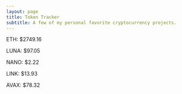 ```yaml
---
layout: page
title: Token Tracker
subtitle: A few of my personal favorite cryptocurrency projects.
---
```


<!--BEGINCRYPTOINPUT-->
ETH: $2749.16

LUNA: $97.05

NANO: $2.22

LINK: $13.93

AVAX: $78.32

<!--ENDCRYPTOINPUT-->
